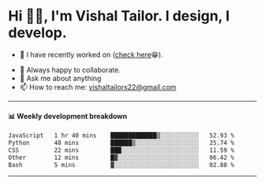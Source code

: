 # Hi 👋🏻, I'm Vishal Tailor. I design, I develop.

- 🔭 I have recently worked on ([check here](https://vishaltailor.com)😁).
<!-- - 🎦 Currently watching: JavaScript: The Hard Parts By Will Sentance. -->
- 👯 Always happy to collaborate.
- 💬 Ask me about anything
- 📫 How to reach me: <a href="mailto:vishaltailors22@gmail.com">vishaltailors22@gmail.com</a>

<hr /> 
<h4>📊 Weekly development breakdown</h4>
<!--START_SECTION:waka-->

```txt
JavaScript   1 hr 40 mins    █████████████▒░░░░░░░░░░░   52.93 %
Python       48 mins         ██████▒░░░░░░░░░░░░░░░░░░   25.74 %
CSS          22 mins         ███░░░░░░░░░░░░░░░░░░░░░░   11.59 %
Other        12 mins         █▓░░░░░░░░░░░░░░░░░░░░░░░   06.42 %
Bash         5 mins          ▓░░░░░░░░░░░░░░░░░░░░░░░░   02.88 %
```

<!--END_SECTION:waka-->
<hr /> 

<!-- ![](./profile-3d-contrib/profile-green-animate.svg) -->
